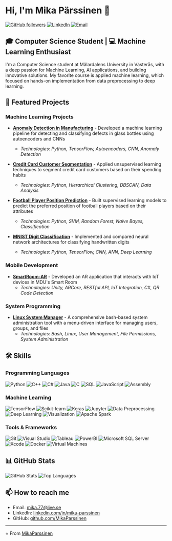 # Hi, I'm Mika Pärssinen 👋

[![GitHub followers](https://img.shields.io/github/followers/MikaParssinen?label=Follow&style=social)](https://github.com/MikaParssinen)
[![LinkedIn](https://img.shields.io/badge/-LinkedIn-blue?style=flat-square&logo=Linkedin&logoColor=white&link=https://linkedin.com/in/mika-parssinen)](https://linkedin.com/in/mika-parssinen)
[![Email](https://img.shields.io/badge/-Email-red?style=flat-square&logo=Gmail&logoColor=white&link=mailto:mika.77@live.se)](mailto:mika.77@live.se)

## 🎓 Computer Science Student | 💻 Machine Learning Enthusiast

I'm a Computer Science student at Mälardalens University in Västerås, with a deep passion for Machine Learning, AI applications, and building innovative solutions. My favorite course is applied machine learning, which focused on hands-on implementation from data preprocessing to deep learning.

## 🚀 Featured Projects

### Machine Learning Projects

- **[Anomaly Detection in Manufacturing](https://github.com/MikaParssinen/Applied-Machine-Learning)** - Developed a machine learning pipeline for detecting and classifying defects in glass bottles using autoencoders and CNNs
  - *Technologies: Python, TensorFlow, Autoencoders, CNN, Anomaly Detection*

- **[Credit Card Customer Segmentation](https://github.com/MikaParssinen/Applied-Machine-Learning)** - Applied unsupervised learning techniques to segment credit card customers based on their spending habits
  - *Technologies: Python, Hierarchical Clustering, DBSCAN, Data Analysis*

- **[Football Player Position Prediction](https://github.com/MikaParssinen/Applied-Machine-Learning)** - Built supervised learning models to predict the preferred position of football players based on their attributes
  - *Technologies: Python, SVM, Random Forest, Naive Bayes, Classification*

- **[MNIST Digit Classification](https://github.com/MikaParssinen/Applied-Machine-Learning)** - Implemented and compared neural network architectures for classifying handwritten digits
  - *Technologies: Python, TensorFlow, CNN, ANN, Deep Learning*

### Mobile Development

- **[SmartRoom-AR](https://github.com/MikaParssinen/SmartRoom-AR)** - Developed an AR application that interacts with IoT devices in MDU's Smart Room
  - *Technologies: Unity, ARCore, RESTful API, IoT Integration, C#, QR Code Detection*

### System Programming

- **[Linux System Manager](https://github.com/MikaParssinen/System-Manager-In-Bash)** - A comprehensive bash-based system administration tool with a menu-driven interface for managing users, groups, and files
  - *Technologies: Bash, Linux, User Management, File Permissions, System Administration*

## 🛠️ Skills

### Programming Languages
![Python](https://img.shields.io/badge/-Python-3776AB?style=flat-square&logo=Python&logoColor=white)
![C++](https://img.shields.io/badge/-C++-00599C?style=flat-square&logo=c%2B%2B&logoColor=white)
![C#](https://img.shields.io/badge/-C%23-239120?style=flat-square&logo=c-sharp&logoColor=white)
![Java](https://img.shields.io/badge/-Java-007396?style=flat-square&logo=java&logoColor=white)
![C](https://img.shields.io/badge/-C-A8B9CC?style=flat-square&logo=c&logoColor=white)
![SQL](https://img.shields.io/badge/-SQL-4479A1?style=flat-square&logo=mysql&logoColor=white)
![JavaScript](https://img.shields.io/badge/-JavaScript-F7DF1E?style=flat-square&logo=javascript&logoColor=black)
![Assembly](https://img.shields.io/badge/-Assembly-6E4C13?style=flat-square&logo=assembly&logoColor=white)

### Machine Learning
![TensorFlow](https://img.shields.io/badge/-TensorFlow-FF6F00?style=flat-square&logo=tensorflow&logoColor=white)
![Scikit-learn](https://img.shields.io/badge/-Scikit--learn-F7931E?style=flat-square&logo=scikit-learn&logoColor=white)
![Keras](https://img.shields.io/badge/-Keras-D00000?style=flat-square&logo=keras&logoColor=white)
![Jupyter](https://img.shields.io/badge/-Jupyter-F37626?style=flat-square&logo=jupyter&logoColor=white)
![Data Preprocessing](https://img.shields.io/badge/-Data%20Preprocessing-025E8C?style=flat-square)
![Deep Learning](https://img.shields.io/badge/-Deep%20Learning-4B8BBE?style=flat-square)
![Visualization](https://img.shields.io/badge/-Data%20Visualization-2C2D72?style=flat-square)
![Apache Spark](https://img.shields.io/badge/-Apache%20Spark-E25A1C?style=flat-square&logo=apache-spark&logoColor=white)

### Tools & Frameworks
![Git](https://img.shields.io/badge/-Git-F05032?style=flat-square&logo=git&logoColor=white)
![Visual Studio](https://img.shields.io/badge/-Visual%20Studio-5C2D91?style=flat-square&logo=visual-studio&logoColor=white)
![Tableau](https://img.shields.io/badge/-Tableau-E97627?style=flat-square&logo=tableau&logoColor=white)
![PowerBI](https://img.shields.io/badge/-PowerBI-F2C811?style=flat-square&logo=power-bi&logoColor=black)
![Microsoft SQL Server](https://img.shields.io/badge/-MS%20SQL%20Server-CC2927?style=flat-square&logo=microsoft-sql-server&logoColor=white)
![Xcode](https://img.shields.io/badge/-Xcode-147EFB?style=flat-square&logo=xcode&logoColor=white)
![Docker](https://img.shields.io/badge/-Docker-2496ED?style=flat-square&logo=docker&logoColor=white)
![Virtual Machines](https://img.shields.io/badge/-Virtual%20Machines-183A61?style=flat-square)


## 📊 GitHub Stats

![GitHub Stats](https://github-readme-stats.vercel.app/api?username=MikaParssinen&show_icons=true&theme=tokyonight)
![Top Languages](https://github-readme-stats.vercel.app/api/top-langs/?username=MikaParssinen&layout=compact&theme=tokyonight)

## 📫 How to reach me

- Email: mika.77@live.se
- LinkedIn: [linkedin.com/in/mika-parssinen](https://linkedin.com/in/mika-parssinen)
- GitHub: [github.com/MikaParssinen](https://github.com/MikaParssinen)

---

⭐️ From [MikaParssinen](https://github.com/MikaParssinen)
